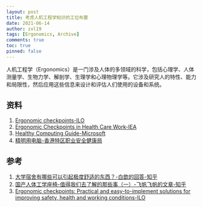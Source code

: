 ```yaml
---
layout: post
title: 考虑人机工程学知识的工位布置
date: 2021-06-14
author: zxl19
tags: [Ergonomics, Archive]
comments: true
toc: true
pinned: false
---
```


人机工程学（Ergonomics）是一门涉及人体的多领域的科学，包括心理学、人体测量学、生物力学、解剖学、生理学和心理物理学等。它涉及研究人的特性、能力和局限性，然后应用这些信息来设计和评估人们使用的设备和系统。

<!-- more -->

## 资料

1. [Ergonomic checkpoints-ILO](https://www.ilo.org/wcmsp5/groups/public/---ed_protect/---protrav/---safework/documents/instructionalmaterial/wcms_178593.pdf)
2. [Ergonomic Checkpoints in Health Care Work-IEA](https://iea.cc/wp-content/uploads/2014/10/Ergonomic-Checkpoints-in-Health-Care-Work.pdf)
3. [Healthy Computing Guide-Microsoft](https://support.microsoft.com/en-us/topic/setting-up-your-desktop-e9f3fc2c-e6fa-d27f-78c4-274b3669c425)
4. [精明用电脑-香港特区职业安全健康局](http://www.oshc.org.hk/tchi/main/hot/dse/index.html)

## 参考

1. [大学宿舍有哪些可以引起极度舒适的东西？-白歆的回答-知乎](https://www.zhihu.com/question/337048297/answer/812527507)
2. [国产人体工学座椅-值得我们去了解的那些事（一）-飞帆飞帆的文章-知乎](https://zhuanlan.zhihu.com/p/77080378)
3. [Ergonomic checkpoints: Practical and easy-to-implement solutions for improving safety, health and working conditions-ILO](https://www.ilo.org/safework/info/instr/WCMS_178593/lang--en/index.htm)
